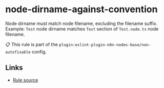 [//]: # "File generated from a template. Do not edit this file directly."

# node-dirname-against-convention

Node dirname must match node filename, excluding the filename suffix. Example: `Test` node dirname matches `Test` section of `Test.node.ts` node filename.

📋 This rule is part of the `plugin:eslint-plugin-n8n-nodes-base/non-autofixable` config.

## Links

- [Rule source](../../lib/rules/node-dirname-against-convention.ts)
